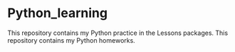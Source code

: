 # Python_learning
This repository contains my Python practice in the Lessons packages.
This repository contains my Python homeworks.
